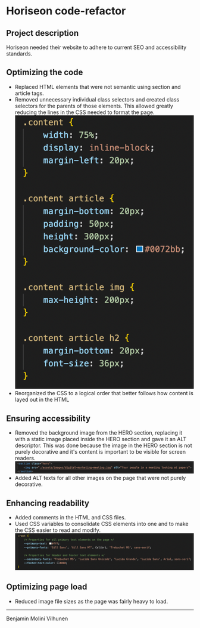 # Horiseon code-refactor
## Project description
 Horiseon needed their website to adhere to current SEO and accessibility standards. 
 
## Optimizing the code
* Replaced HTML elements that were not semantic using section and article tags. 
* Removed unnecessary individual class selectors and created class selectors for the parents of those elements. This allowed greatly reducing the lines in the CSS needed to format the page. ![Universal selectors within a CSS file](./assets/images/universal-selectors.png)
* Reorganized the CSS to a logical order that better follows how content is layed out in the HTML

## Ensuring accessibility
* Removed the background image from the HERO section, replacing it with a static image placed inside the HERO section and gave it an ALT descriptor. This was done because the image in the HERO section is not purely decorative and it's content is important to be visible for screen readers. ![Section with class "Hero" and an image tag inside of it](./assets/images/hero-code.png)
* Added ALT texts for all other images on the page that were not purely decorative.

## Enhancing readability
* Added comments in the HTML and CSS files.
* Used CSS variables to consolidate CSS elements into one and to make the CSS easier to read and modify. ![:root selector inside a CSS file with multiple variables](./assets/images/css-variables.png)


## Optimizing page load
* Reduced image file sizes as the page was fairly heavy to load.

---
Benjamin Molini Vilhunen